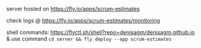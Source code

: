 server hosted on https://fly.io/apps/scrum-estimates

check logs @ https://fly.io/apps/scrum-estimates/monitoring

shell commands: https://flyctl.sh/shell?repo=denisagm/denisagm.github.io & use command `cd server && fly deploy --app scrum-estimates`